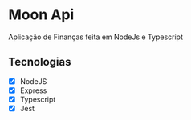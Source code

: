 # Moon Api

Aplicação de Finanças feita em NodeJs e Typescript

## Tecnologias

- [x] NodeJS
- [x] Express
- [x] Typescript
- [x] Jest
